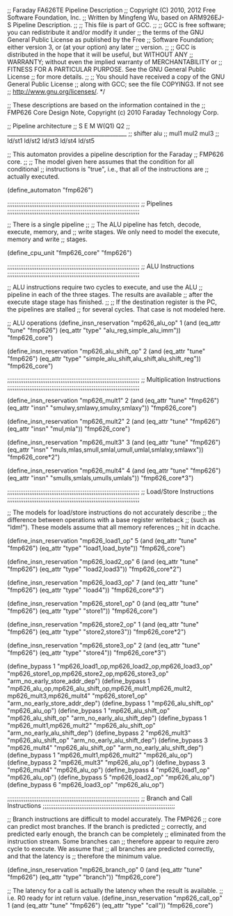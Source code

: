 ;; Faraday FA626TE Pipeline Description
;; Copyright (C) 2010, 2012 Free Software Foundation, Inc.
;; Written by Mingfeng Wu, based on ARM926EJ-S Pipeline Description.
;;
;; This file is part of GCC.
;;
;; GCC is free software; you can redistribute it and/or modify it under
;; the terms of the GNU General Public License as published by the Free
;; Software Foundation; either version 3, or (at your option) any later
;; version.
;;
;; GCC is distributed in the hope that it will be useful, but WITHOUT ANY
;; WARRANTY; without even the implied warranty of MERCHANTABILITY or
;; FITNESS FOR A PARTICULAR PURPOSE.  See the GNU General Public License
;; for more details.
;;
;; You should have received a copy of the GNU General Public License
;; along with GCC; see the file COPYING3.  If not see
;; <http://www.gnu.org/licenses/>.  */

;; These descriptions are based on the information contained in the
;; FMP626 Core Design Note, Copyright (c) 2010 Faraday Technology Corp.

;; Pipeline architecture
;;	S	E	M	W(Q1)	Q2
;;   ___________________________________________
;;    shifter alu
;;    mul1    mul2    mul3
;;    ld/st1  ld/st2  ld/st3  ld/st4  ld/st5

;; This automaton provides a pipeline description for the Faraday
;; FMP626 core.
;;
;; The model given here assumes that the condition for all conditional
;; instructions is "true", i.e., that all of the instructions are
;; actually executed.

(define_automaton "fmp626")

;;;;;;;;;;;;;;;;;;;;;;;;;;;;;;;;;;;;;;;;;;;;;;;;;;;;;;;;;;;;;;;;;;;;;;;;
;; Pipelines
;;;;;;;;;;;;;;;;;;;;;;;;;;;;;;;;;;;;;;;;;;;;;;;;;;;;;;;;;;;;;;;;;;;;;;;;

;; There is a single pipeline
;;
;;   The ALU pipeline has fetch, decode, execute, memory, and
;;   write stages.  We only need to model the execute, memory and write
;;   stages.

(define_cpu_unit "fmp626_core" "fmp626")

;;;;;;;;;;;;;;;;;;;;;;;;;;;;;;;;;;;;;;;;;;;;;;;;;;;;;;;;;;;;;;;;;;;;;;;;
;; ALU Instructions
;;;;;;;;;;;;;;;;;;;;;;;;;;;;;;;;;;;;;;;;;;;;;;;;;;;;;;;;;;;;;;;;;;;;;;;;

;; ALU instructions require two cycles to execute, and use the ALU
;; pipeline in each of the three stages.  The results are available
;; after the execute stage stage has finished.
;;
;; If the destination register is the PC, the pipelines are stalled
;; for several cycles.  That case is not modeled here.

;; ALU operations
(define_insn_reservation "mp626_alu_op" 1
 (and (eq_attr "tune" "fmp626")
      (eq_attr "type" "alu_reg,simple_alu_imm"))
 "fmp626_core")

(define_insn_reservation "mp626_alu_shift_op" 2
 (and (eq_attr "tune" "fmp626")
      (eq_attr "type" "simple_alu_shift,alu_shift,alu_shift_reg"))
 "fmp626_core")

;;;;;;;;;;;;;;;;;;;;;;;;;;;;;;;;;;;;;;;;;;;;;;;;;;;;;;;;;;;;;;;;;;;;;;;;
;; Multiplication Instructions
;;;;;;;;;;;;;;;;;;;;;;;;;;;;;;;;;;;;;;;;;;;;;;;;;;;;;;;;;;;;;;;;;;;;;;;;

(define_insn_reservation "mp626_mult1" 2
 (and (eq_attr "tune" "fmp626")
      (eq_attr "insn" "smulwy,smlawy,smulxy,smlaxy"))
 "fmp626_core")

(define_insn_reservation "mp626_mult2" 2
 (and (eq_attr "tune" "fmp626")
      (eq_attr "insn" "mul,mla"))
 "fmp626_core")

(define_insn_reservation "mp626_mult3" 3
 (and (eq_attr "tune" "fmp626")
      (eq_attr "insn" "muls,mlas,smull,smlal,umull,umlal,smlalxy,smlawx"))
 "fmp626_core*2")

(define_insn_reservation "mp626_mult4" 4
 (and (eq_attr "tune" "fmp626")
      (eq_attr "insn" "smulls,smlals,umulls,umlals"))
 "fmp626_core*3")

;;;;;;;;;;;;;;;;;;;;;;;;;;;;;;;;;;;;;;;;;;;;;;;;;;;;;;;;;;;;;;;;;;;;;;;;
;; Load/Store Instructions
;;;;;;;;;;;;;;;;;;;;;;;;;;;;;;;;;;;;;;;;;;;;;;;;;;;;;;;;;;;;;;;;;;;;;;;;

;; The models for load/store instructions do not accurately describe
;; the difference between operations with a base register writeback
;; (such as "ldm!").  These models assume that all memory references
;; hit in dcache.

(define_insn_reservation "mp626_load1_op" 5
 (and (eq_attr "tune" "fmp626")
      (eq_attr "type" "load1,load_byte"))
 "fmp626_core")

(define_insn_reservation "mp626_load2_op" 6
 (and (eq_attr "tune" "fmp626")
      (eq_attr "type" "load2,load3"))
 "fmp626_core*2")

(define_insn_reservation "mp626_load3_op" 7
 (and (eq_attr "tune" "fmp626")
      (eq_attr "type" "load4"))
 "fmp626_core*3")

(define_insn_reservation "mp626_store1_op" 0
 (and (eq_attr "tune" "fmp626")
      (eq_attr "type" "store1"))
 "fmp626_core")

(define_insn_reservation "mp626_store2_op" 1
 (and (eq_attr "tune" "fmp626")
      (eq_attr "type" "store2,store3"))
 "fmp626_core*2")

(define_insn_reservation "mp626_store3_op" 2
 (and (eq_attr "tune" "fmp626")
      (eq_attr "type" "store4"))
 "fmp626_core*3")

(define_bypass 1 "mp626_load1_op,mp626_load2_op,mp626_load3_op"
                 "mp626_store1_op,mp626_store2_op,mp626_store3_op"
                 "arm_no_early_store_addr_dep")
(define_bypass 1 "mp626_alu_op,mp626_alu_shift_op,mp626_mult1,mp626_mult2,\
                  mp626_mult3,mp626_mult4" "mp626_store1_op"
                 "arm_no_early_store_addr_dep")
(define_bypass 1 "mp626_alu_shift_op" "mp626_alu_op")
(define_bypass 1 "mp626_alu_shift_op" "mp626_alu_shift_op"
                 "arm_no_early_alu_shift_dep")
(define_bypass 1 "mp626_mult1,mp626_mult2" "mp626_alu_shift_op"
                 "arm_no_early_alu_shift_dep")
(define_bypass 2 "mp626_mult3" "mp626_alu_shift_op"
                 "arm_no_early_alu_shift_dep")
(define_bypass 3 "mp626_mult4" "mp626_alu_shift_op"
                 "arm_no_early_alu_shift_dep")
(define_bypass 1 "mp626_mult1,mp626_mult2" "mp626_alu_op")
(define_bypass 2 "mp626_mult3" "mp626_alu_op")
(define_bypass 3 "mp626_mult4" "mp626_alu_op")
(define_bypass 4 "mp626_load1_op" "mp626_alu_op")
(define_bypass 5 "mp626_load2_op" "mp626_alu_op")
(define_bypass 6 "mp626_load3_op" "mp626_alu_op")

;;;;;;;;;;;;;;;;;;;;;;;;;;;;;;;;;;;;;;;;;;;;;;;;;;;;;;;;;;;;;;;;;;;;;;;;
;; Branch and Call Instructions
;;;;;;;;;;;;;;;;;;;;;;;;;;;;;;;;;;;;;;;;;;;;;;;;;;;;;;;;;;;;;;;;;;;;;;;;

;; Branch instructions are difficult to model accurately.  The FMP626
;; core can predict most branches.  If the branch is predicted
;; correctly, and predicted early enough, the branch can be completely
;; eliminated from the instruction stream.  Some branches can
;; therefore appear to require zero cycle to execute.  We assume that
;; all branches are predicted correctly, and that the latency is
;; therefore the minimum value.

(define_insn_reservation "mp626_branch_op" 0
 (and (eq_attr "tune" "fmp626")
      (eq_attr "type" "branch"))
 "fmp626_core")

;; The latency for a call is actually the latency when the result is available.
;; i.e. R0 ready for int return value.
(define_insn_reservation "mp626_call_op" 1
 (and (eq_attr "tune" "fmp626")
      (eq_attr "type" "call"))
 "fmp626_core")

